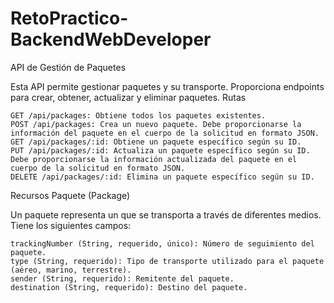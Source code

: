 # RetoPractico-BackendWebDeveloper

API de Gestión de Paquetes

Esta API permite gestionar paquetes y su transporte. Proporciona endpoints para crear, obtener, actualizar y eliminar paquetes.
Rutas

    GET /api/packages: Obtiene todos los paquetes existentes.
    POST /api/packages: Crea un nuevo paquete. Debe proporcionarse la información del paquete en el cuerpo de la solicitud en formato JSON.
    GET /api/packages/:id: Obtiene un paquete específico según su ID.
    PUT /api/packages/:id: Actualiza un paquete específico según su ID. Debe proporcionarse la información actualizada del paquete en el cuerpo de la solicitud en formato JSON.
    DELETE /api/packages/:id: Elimina un paquete específico según su ID.

Recursos
Paquete (Package)

Un paquete representa un que se transporta a través de diferentes medios. Tiene los siguientes campos:

    trackingNumber (String, requerido, único): Número de seguimiento del paquete.
    type (String, requerido): Tipo de transporte utilizado para el paquete (aéreo, marino, terrestre).
    sender (String, requerido): Remitente del paquete.
    destination (String, requerido): Destino del paquete.
